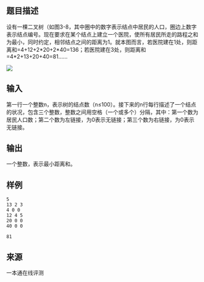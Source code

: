 ## 题目描述

设有一棵二叉树（如图3-8，其中圈中的数字表示结点中居民的人口，圈边上数字表示结点编号。现在要求在某个结点上建立一个医院，使所有居民所走的路程之和为最小，同时约定，相邻结点之间的距离为1。就本图而言，若医院建在1处，则距离和=4+12+2\*20+2\*40=136；若医院建在3处，则距离和=4\*2+13+20+40=81……

![](file://1338.gif)

## 输入

第一行一个整数n，表示树的结点数（n≤100）。接下来的n行每行描述了一个结点的状况，包含三个整数，整数之间用空格（一个或多个）分隔，其中：第一个数为居民人口数；第二个数为左链接，为0表示无链接；第三个数为右链接，为0表示无链接。

## 输出

一个整数，表示最小距离和。

## 样例

```input1
5
13 2 3
4 0 0
12 4 5
20 0 0
40 0 0
```

```output1
81
```


 ## 来源

 一本通在线评测 